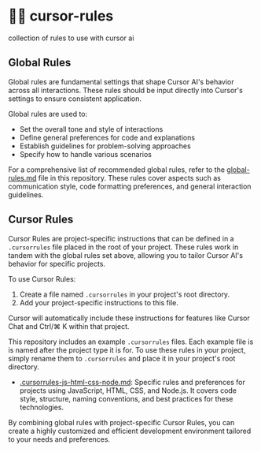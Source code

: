 # 👨‍🏫 cursor-rules
collection of rules to use with cursor ai

## Global Rules

Global rules are fundamental settings that shape Cursor AI's behavior across all interactions. These rules should be input directly into Cursor's settings to ensure consistent application.

Global rules are used to:
- Set the overall tone and style of interactions
- Define general preferences for code and explanations
- Establish guidelines for problem-solving approaches
- Specify how to handle various scenarios

For a comprehensive list of recommended global rules, refer to the [global-rules.md](global-rules.md) file in this repository. These rules cover aspects such as communication style, code formatting preferences, and general interaction guidelines.

## Cursor Rules

Cursor Rules are project-specific instructions that can be defined in a `.cursorrules` file placed in the root of your project. These rules work in tandem with the global rules set above, allowing you to tailor Cursor AI's behavior for specific projects.

To use Cursor Rules:
1. Create a file named `.cursorrules` in your project's root directory.
2. Add your project-specific instructions to this file.

Cursor will automatically include these instructions for features like Cursor Chat and Ctrl/⌘ K within that project.

This repository includes an example `.cursorrules` files. Each example file is is named after the project type it is for. To use these rules in your project, simply rename them to `.cursorrules` and place it in your project's root directory.

- [.cursorrules-js-html-css-node.md](.cursorrules-js-html-css-node.md): Specific rules and preferences for projects using JavaScript, HTML, CSS, and Node.js. It covers code style, structure, naming conventions, and best practices for these technologies. 

By combining global rules with project-specific Cursor Rules, you can create a highly customized and efficient development environment tailored to your needs and preferences.

